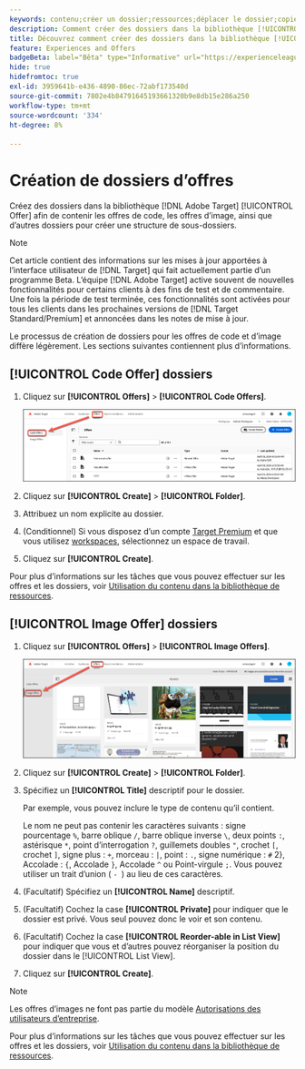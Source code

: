 ```yaml
---
keywords: contenu;créer un dossier;ressources;déplacer le dossier;copier le dossier;supprimer le dossier;télécharger le dossier;dossier
description: Comment créer des dossiers dans la bibliothèque [!UICONTROL Offers] ?
title: Découvrez comment créer des dossiers dans la bibliothèque [!UICONTROL Offers] pour contenir les offres de code et d’image, ainsi que d’autres dossiers.
feature: Experiences and Offers
badgeBeta: label="Bêta" type="Informative" url="https://experienceleague.adobe.com/docs/target/using/introduction/intro.html#beta newtab=true?lang=fr" tooltip="Quelles sont les fonctionnalités bêta dans  [!DNL Adobe Target] ?"
hide: true
hidefromtoc: true
exl-id: 3959641b-e436-4890-86ec-72abf173540d
source-git-commit: 7802e4b84791645193661320b9e8db15e286a250
workflow-type: tm+mt
source-wordcount: '334'
ht-degree: 8%

---
```


# Création de dossiers d’offres

Créez des dossiers dans la bibliothèque [!DNL Adobe Target] [!UICONTROL Offer] afin de contenir les offres de code, les offres d’image, ainsi que d’autres dossiers pour créer une structure de sous-dossiers.

>[!NOTE]
>
>Cet article contient des informations sur les mises à jour apportées à l’interface utilisateur de [!DNL Target] qui fait actuellement partie d’un programme Beta. L’équipe [!DNL Adobe Target] active souvent de nouvelles fonctionnalités pour certains clients à des fins de test et de commentaire. Une fois la période de test terminée, ces fonctionnalités sont activées pour tous les clients dans les prochaines versions de [!DNL Target Standard/Premium] et annoncées dans les notes de mise à jour.

Le processus de création de dossiers pour les offres de code et d’image diffère légèrement. Les sections suivantes contiennent plus d’informations.

## [!UICONTROL Code Offer] dossiers

1. Cliquez sur **[!UICONTROL Offers]** > **[!UICONTROL Code Offers]**.

   ![Onglet Offres de code](/help/main/c-experiences/c-manage-content/assets/code-offers-tab-new.png)

1. Cliquez sur **[!UICONTROL Create]** > **[!UICONTROL Folder]**.

1. Attribuez un nom explicite au dossier.

1. (Conditionnel) Si vous disposez d’un compte [Target Premium](/help/main/c-intro/intro.md#premium) et que vous utilisez [workspaces](/help/main/administrating-target/c-user-management/property-channel/properties-overview.md##section_B82EB409B67C4D9D9D20CE30E48DB1DC), sélectionnez un espace de travail.

1. Cliquez sur **[!UICONTROL Create]**.

Pour plus d’informations sur les tâches que vous pouvez effectuer sur les offres et les dossiers, voir [Utilisation du contenu dans la bibliothèque de ressources](/help/main/c-experiences/c-manage-content/assets-working.md).

## [!UICONTROL Image Offer] dossiers

1. Cliquez sur **[!UICONTROL Offers]** > **[!UICONTROL Image Offers]**.

   ![Onglet Offres d’image](/help/main/c-experiences/c-manage-content/assets/image-offers-tab-new.png)

1. Cliquez sur **[!UICONTROL Create]** > **[!UICONTROL Folder]**.
1. Spécifiez un **[!UICONTROL Title]** descriptif pour le dossier.

   Par exemple, vous pouvez inclure le type de contenu qu’il contient.

   Le nom ne peut pas contenir les caractères suivants : signe pourcentage `%`, barre oblique `/`, barre oblique inverse `\`, deux points `:`, astérisque `*`, point d’interrogation `?`, guillemets doubles `"`, crochet `[`, crochet `]`, signe plus : `+`, morceau : `|`, point : `.`, signe numérique : `#` 2}, Accolade : `{`, Accolade `}`, Accolade `^` ou Point-virgule `;`. Vous pouvez utiliser un trait d’union ( `- `) au lieu de ces caractères.

1. (Facultatif) Spécifiez un **[!UICONTROL Name]** descriptif.
1. (Facultatif) Cochez la case **[!UICONTROL Private]** pour indiquer que le dossier est privé. Vous seul pouvez donc le voir et son contenu.

1. (Facultatif) Cochez la case **[!UICONTROL Reorder-able in List View]** pour indiquer que vous et d’autres pouvez réorganiser la position du dossier dans le [!UICONTROL List View].

1. Cliquez sur **[!UICONTROL Create]**.

>[!NOTE]
>
>Les offres d’images ne font pas partie du modèle [Autorisations des utilisateurs d’entreprise](/help/main/administrating-target/c-user-management/property-channel/property-channel.md).

Pour plus d’informations sur les tâches que vous pouvez effectuer sur les offres et les dossiers, voir [Utilisation du contenu dans la bibliothèque de ressources](/help/main/c-experiences/c-manage-content/assets-working.md).
